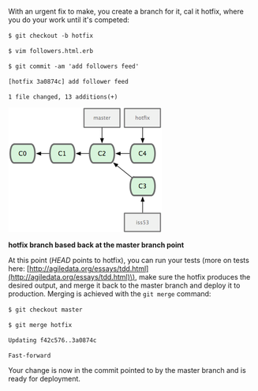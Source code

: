 With an urgent fix to make, you create a branch for it, cal it hotfix, where you do your work until it's competed:

`$ git checkout -b hotfix`

`$ vim followers.html.erb`

`$ git commit -am 'add followers feed'`

`[hotfix 3a0874c] add follower feed`

`1 file changed, 13 additions(+)`



![](/assets/fix.png)

**hotfix branch based back at the master branch point**



At this point \(_HEAD_ points to hotfix\), you can run your tests \(more on tests here: [http://agiledata.org/essays/tdd.html](http://agiledata.org/essays/tdd.html)\), make sure the hotfix produces the desired output, and merge it back to the master branch and deploy it to production. Merging is achieved with the `git merge` command:

`$ git checkout master`

`$ git merge hotfix`

`Updating f42c576..3a0874c`

`Fast-forward`



Your change is now in the commit pointed to by the master branch and is ready for deployment.

